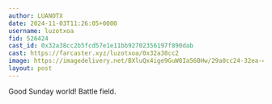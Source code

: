 ```yaml
---
author: LUANOTX
date: 2024-11-03T11:26:05+0000
username: luzotxoa
fid: 526424
cast_id: 0x32a38cc2b5fcd57e1e11bb92702356197f890dab
cast: https://farcaster.xyz/luzotxoa/0x32a38cc2
image: https://imagedelivery.net/BXluQx4ige9GuW0Ia56BHw/29a0cc24-32ea-40d5-6f1c-28d586d77400/original
layout: post
---
```


Good Sunday world!
Battle field.

<img src='https://imagedelivery.net/BXluQx4ige9GuW0Ia56BHw/29a0cc24-32ea-40d5-6f1c-28d586d77400/original' alt='' referrerpolicy='no-referrer'/>
